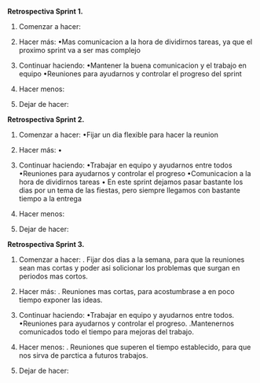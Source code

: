 **Retrospectiva Sprint 1.**

1. Comenzar a hacer:


2. Hacer más:
•Mas comunicacion a la hora de dividirnos tareas, ya que el proximo sprint va a ser mas complejo


3. Continuar haciendo:
•Mantener la buena comunicacion y el trabajo en equipo
•Reuniones para ayudarnos y controlar el progreso del sprint


4. Hacer menos:



5. Dejar de hacer:


**Retrospectiva Sprint 2.**

1. Comenzar a hacer:
•Fijar un dia flexible para hacer la reunion 

2. Hacer más:
•


3. Continuar haciendo:
•Trabajar en equipo y ayudarnos entre todos
•Reuniones para ayudarnos y controlar el progreso
•Comunicacion a la hora de dividirnos tareas
• En este sprint dejamos pasar bastante los dias por un tema de las fiestas, pero siempre llegamos con bastante tiempo a la entrega


4. Hacer menos:


5. Dejar de hacer:

**Retrospectiva Sprint 3.**

1. Comenzar a hacer: 
. Fijar dos dias a la semana, para que la reuniones sean mas cortas y poder asi solicionar los problemas que surgan en periodos mas cortos.

2. Hacer más:
. Reuniones mas cortas, para acostumbrase a en poco tiempo exponer las ideas.

3. Continuar haciendo:
•Trabajar en equipo y ayudarnos entre todos.
•Reuniones para ayudarnos y controlar el progreso.
.Mantenernos comunicados todo el tiempo para mejoras del trabajo.

4. Hacer menos:
. Reuniones que superen el tiempo establecido, para que nos sirva de parctica a futuros trabajos. 

5. Dejar de hacer:
